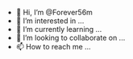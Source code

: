 - 👋 Hi, I’m @Forever56m
- 👀 I’m interested in ...
- 🌱 I’m currently learning ...
- 💞️ I’m looking to collaborate on ...
- 📫 How to reach me ...

<!---
Forever56m/Forever56m is a ✨ special ✨ repository because its `README.md` (this file) appears on your GitHub profile.
You can click the Preview link to take a look at your changes.
--->
